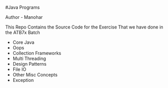 #Java Programs

 Author - Manohar

This Repo Contains the Source Code for the Exercise That
we have done in the ATB7x Batch

- Core Java
- Oops
- Collection Frameworks
- Multi Threading
- Design Patterns
- File IO
- Other Misc Concepts
- Exception